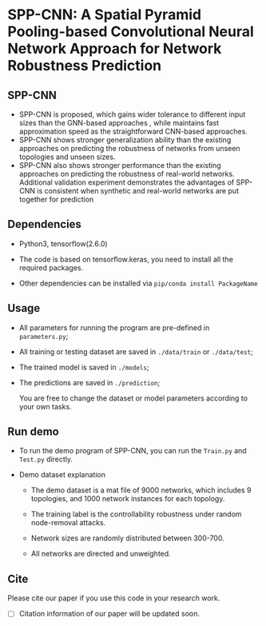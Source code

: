 # SPP-CNN: A Spatial Pyramid Pooling-based Convolutional Neural Network Approach for Network Robustness Prediction

## SPP-CNN
- SPP-CNN is proposed, which gains wider tolerance to different input sizes than the GNN-based approaches , while maintains fast approximation speed as the straightforward CNN-based approaches.
- SPP-CNN shows stronger generalization ability than the existing approaches on predicting the robustness of networks from unseen topologies and unseen sizes.
- SPP-CNN also shows stronger performance than the existing approaches on predicting the robustness of real-world networks. Additional validation experiment demonstrates the advantages of SPP-CNN is consistent when synthetic and real-world networks are put together for prediction

## Dependencies
- Python3, tensorflow(2.6.0)

- The code is based on tensorflow.keras, you need to install all the required packages.

- Other dependencies can be installed via `pip/conda install PackageName`

## Usage

- All parameters for running the program are pre-defined in `parameters.py`;

- All training or testing dataset are saved in `./data/train` or `./data/test`;

- The trained model is saved in `./models`;

- The predictions are saved in `./prediction`;

  You are free to change the dataset or model parameters according to your own tasks.

## Run demo

- To run the demo program of SPP-CNN,  you can run the `Train.py` and `Test.py` directly.

- Demo dataset explanation

  - The demo dataset is a mat file of 9000 networks, which includes 9 topologies, and 1000 network instances for each topology. 

  - The training label is the controllability robustness under random node-removal attacks. 

  - Network sizes are randomly distributed between 300-700.

  - All networks are directed and unweighted.

## Cite

Please cite our paper if you use this code in your research work.

- [ ] Citation information of our paper will be updated soon.